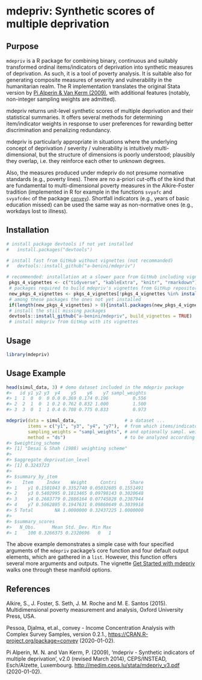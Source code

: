 
# mdepriv: Synthetic scores of multiple deprivation

## Purpose

`mdepriv` is a R package for combining binary, continuous and suitably
transformed ordinal items/indicators of deprivation into synthetic
measures of deprivation. As such, it is a tool of poverty analysis. It
is suitable also for generating composite measures of severity and
vulnerability in the humanitarian realm. The R implementation translates
the original Stata version by [Pi Alperin & Van Kerm
(2009)](http://medim.ceps.lu/stata/mdepriv_v3.pdf), with additional
features (notably, non-integer sampling weights are admitted).

mdepriv returns unit-level synthetic scores of multiple deprivation and
their statistical summaries. It offers several methods for determining
item/indicator weights in response to user preferences for rewarding
better discrimination and penalizing redundancy.

mdepriv is particularly appropriate in situations where the underlying
concept of deprivation / severity / vulnerability is intuitively
multi-dimensional, but the structure of dimensions is poorly understood;
plausibly they overlap, i.e. they reinforce each other to unknown
degrees.

Also, the measures produced under mdepriv do not presume normative
standards (e.g., poverty lines). There are no a-priori cut-offs of the
kind that are fundamental to multi-dimensional poverty measures in the
Alkire-Foster tradition (implemented in R for example in the functions
`svyafc` and `svyafcdec` of the package
[`convey`](https://CRAN.R-project.org/package=convey)). Shortfall
indicators (e.g., years of basic education missed) can be used the same
way as non-normative ones (e.g., workdays lost to illness).

## Installation

``` r
# install package devtools if not yet installed
#   install.packages("devtools")

# install fast from GitHub without vignettes (not recommanded)
#   devtools::install_github("a-benini/mdepriv")

# recommended: installation at a slower pace from GitHub including vignettes:
 pkgs_4_vignettes <- c("tidyverse", "kableExtra", "knitr", "rmarkdown")
 # packages required to build mdepriv's vignettes from GitHup repository
 new_pkgs_4_vignettes <- pkgs_4_vignettes[!pkgs_4_vignettes %in% installed.packages()]
 # among these packages the ones not yet installed
 if(length(new_pkgs_4_vignettes) > 0){install.packages(new_pkgs_4_vignettes)}
 # install the still missing packages
 devtools::install_github("a-benini/mdepriv", build_vignettes = TRUE)
 # install mdepriv from GitHup with its vignettes
```

## Usage

``` r
library(mdepriv)
```

## Usage Example

``` r
head(simul_data, 3) # demo dataset included in the mdepriv package
#>   id y1 y2 y3  y4    y5    y6    y7 sampl_weights
#> 1  1  0  0  0 0.0 0.369 0.174 0.196         0.556
#> 2  2  1  0  1 0.2 0.762 0.832 1.000         1.500
#> 3  3  0  1  1 0.4 0.708 0.775 0.833         0.973

mdepriv(data = simul_data,                  # a dataset ...
        items = c("y1", "y3", "y4", "y7"),  # from which items/indicators ...
        sampling_weights = "sampl_weights", # and optionally sampl. weights are selected ....
        method = "ds")                      # to be analyzed according to a chosen standard method (= weighting scheme)
#> $weighting_scheme
#> [1] "Desai & Shah (1988) weighting scheme"
#> 
#> $aggregate_deprivation_level
#> [1] 0.3243723
#> 
#> $summary_by_item
#>    Item     Index    Weight     Contri     Share
#> 1    y1 0.1501043 0.3352740 0.05032605 0.1551491
#> 2    y3 0.5402995 0.1813465 0.09798143 0.3020648
#> 3    y4 0.2683779 0.2886164 0.07745828 0.2387944
#> 4    y7 0.5062895 0.1947631 0.09860649 0.3039918
#> 5 Total        NA 1.0000000 0.32437225 1.0000000
#> 
#> $summary_scores
#>   N_Obs.      Mean Std._Dev. Min Max
#> 1    100 0.3266375 0.2320696   0   1
```

The above example demonstrates a simple case with four specified
arguments of the `mdepriv` package’s core function and four default
output elements, which are gathered in a `list`. However, this function
offers several more arguments and outputs. The vignette [Get Started
with
mdepriv](https://a-benini.github.io/mdepriv/articles/mdepriv_get_started.html)
walks one through these manifold options.

## References

Alkire, S., J. Foster, S. Seth, J. M. Roche and M. E. Santos (2015).
Multidimensional poverty measurement and analysis, Oxford University
Press, USA.

Pessoa, Djalma, et.al., convey - Income Concentration Analysis with
Complex Survey Samples, version 0.2.1.,
<https://CRAN.R-project.org/package=convey> (2020-01-02).

Pi Alperin, M. N. and Van Kerm, P. (2009), ‘mdepriv - Synthetic
indicators of multiple deprivation’, v2.0 (revised March 2014),
CEPS/INSTEAD, Esch/Alzette, Luxembourg.
<http://medim.ceps.lu/stata/mdepriv_v3.pdf> (2020-01-02).

